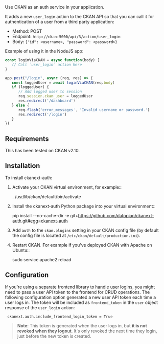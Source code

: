 Use CKAN  as an auth service in your application.

It adds a new `user_login` action to the CKAN API so that you can call it for authentication of a user from a third party application:

* Method: POST
* Endpoint: `http://ckan:5000/api/3/action/user_login`
* Body: `{"id": <username>, "password": <password>}`

Example of using it in the NodeJS app:

```javascript
const loginViaCKAN = async function(body) {
   // Call `user_login` action here
}

app.post("/login", async (req, res) => {
   const loggedUser = await loginViaCKAN(req.body)
   if (loggedUser) {
      // Add logged user to session
      req.session.ckan_user = loggedUser
      res.redirect('/dashboard')
   } else {
      req.flash('error_messages', 'Invalid username or password.')
      res.redirect('/login')
   }
})
```

## Requirements

This has been tested on CKAN v2.10.

## Installation

To install ckanext-auth:

1. Activate your CKAN virtual environment, for example::

     . /usr/lib/ckan/default/bin/activate

2. Install the ckanext-auth Python package into your virtual environment::

     pip install --no-cache-dir -e git+https://github.com/datopian/ckanext-auth.git#egg=ckanext-auth

3. Add ``auth`` to the ``ckan.plugins`` setting in your CKAN
   config file (by default the config file is located at
   ``/etc/ckan/default/production.ini``).

4. Restart CKAN. For example if you've deployed CKAN with Apache on Ubuntu::

     sudo service apache2 reload

## Configuration

If you're using a separate frontend library to handle user logins, you might need to pass a user API token to the frontend for CRUD operations. The following configuration option generated a new user API token each time a user logs in. The token will be included as `frontend_token` in the `user` object response of the `user_login` action:

     ckanext.auth.include_frontend_login_token = True

> **Note**:
> This token is generated when the user logs in, but **it is not revoked when they logout**. It's only revoked the next time they login, just before the new token is created.